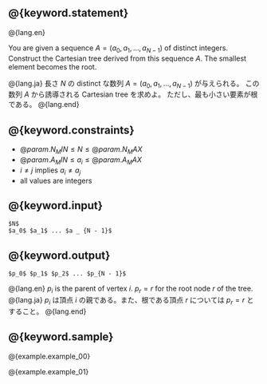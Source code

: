 ## @{keyword.statement}

@{lang.en}

You are given a sequence $A = (a_0, a_1, \dots, a _ {N-1})$ of distinct integers.
Construct the Cartesian tree derived from this sequence $A$.
The smallest element becomes the root.

@{lang.ja}
長さ $N$ の distinct な数列 $A = (a_0, a_1, \dots, a _ {N-1})$ が与えられる。
この数列 $A$ から誘導される Cartesian tree を求めよ。
ただし、最も小さい要素が根である。
@{lang.end}

## @{keyword.constraints}

- $@{param.N_MIN} \leq N \leq @{param.N_MAX}$
- $@{param.A_MIN} \leq a_i \leq @{param.A_MAX}$
- $i \ne j$ implies $a_i \ne a_j$
- all values are integers

## @{keyword.input}

~~~
$N$
$a_0$ $a_1$ ... $a _ {N - 1}$
~~~

## @{keyword.output}

~~~
$p_0$ $p_1$ $p_2$ ... $p_{N - 1}$
~~~

@{lang.en}
$p_i$ is the parent of vertex $i$. $p_r = r$ for the root node $r$ of the tree.
@{lang.ja}
$p_i$ は頂点 $i$ の親である。また、根である頂点 $r$ については $p_r = r$ とすること。
@{lang.end}


## @{keyword.sample}

@{example.example_00}

@{example.example_01}
